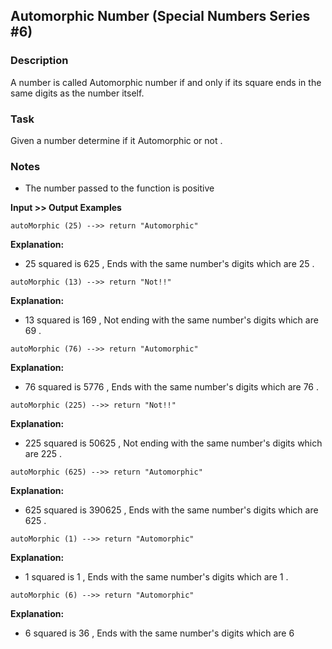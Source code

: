 ## Automorphic Number (Special Numbers Series #6)

### Description

A number is called Automorphic number if and only if its square ends in the same digits as the number itself.

### Task
Given a number determine if it Automorphic or not .

### Notes
* The number passed to the function is positive

**Input >> Output Examples**

```autoMorphic (25) -->> return "Automorphic"```

**Explanation:**

* 25 squared is 625 , Ends with the same number's digits which are 25 .

```autoMorphic (13) -->> return "Not!!"```

**Explanation:**

* 13 squared is 169 , Not ending with the same number's digits which are 69 .

```autoMorphic (76) -->> return "Automorphic"```

**Explanation:**

* 76 squared is 5776 , Ends with the same number's digits which are 76 .

```autoMorphic (225) -->> return "Not!!"```

**Explanation:**

* 225 squared is 50625 , Not ending with the same number's digits which are 225 .

```autoMorphic (625) -->> return "Automorphic"```

**Explanation:**

* 625 squared is 390625 , Ends with the same number's digits which are 625 .

```autoMorphic (1) -->> return "Automorphic"```

**Explanation:**

* 1 squared is 1 , Ends with the same number's digits which are 1 .

```autoMorphic (6) -->> return "Automorphic"```

**Explanation:**

* 6 squared is 36 , Ends with the same number's digits which are 6